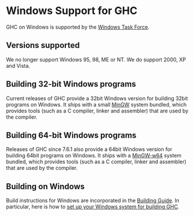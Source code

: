 # Windows Support for GHC



GHC on Windows is supported by the [Windows Task Force](windows-task-force).


## Versions supported



We no longer support Windows 95, 98, ME or NT. We do support 2000, XP and Vista.


## Building 32-bit Windows programs



Current releases of GHC provide a 32bit Windows version for building 32bit programs on Windows. It ships with a small [
MinGW](http://mingw.org/) system bundled, which provides tools (such as a C compiler, linker and assembler) that are used by the compiler.


## Building 64-bit Windows programs



Releases of GHC since 7.6.1 also provide a 64bit Windows version for building 64bit programs on Windows. It ships with a [
MinGW-w64](http://mingw-w64.sourceforge.net/) system bundled, which provides tools (such as a C compiler, linker and assembler) that are used by the compiler.


## Building on Windows



Build instructions for Windows are incorporated in the [Building Guide](building).  In particular, here is how to [set up your Windows system for building GHC](building/preparation/windows).


